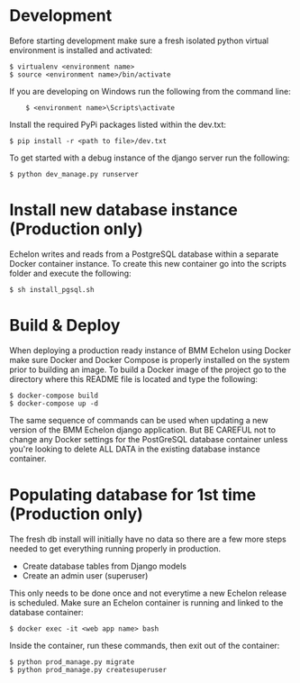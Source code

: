 Development
==================

Before starting development make sure a fresh isolated python virtual environment is installed and activated:

    $ virtualenv <environment name>
    $ source <environment name>/bin/activate

If you are developing on Windows run the following from the command line:

		$ <environment name>\Scripts\activate

Install the required PyPi packages listed within the dev.txt:

    $ pip install -r <path to file>/dev.txt

To get started with a debug instance of the django server run the following:

    $ python dev_manage.py runserver

Install new database instance (Production only)
==================

Echelon writes and reads from a PostgreSQL database within a separate Docker container instance. To create this new container go into the scripts folder and execute the following:

    $ sh install_pgsql.sh

Build & Deploy
==================

When deploying a production ready instance of BMM Echelon using Docker make sure Docker and Docker Compose is properly installed on the system prior to building an image. To build a Docker image  of the project go to the directory where this README file is located and type the following:

    $ docker-compose build
    $ docker-compose up -d

The same sequence of commands can be used when updating a new version of the BMM Echelon django application. But BE CAREFUL not to change any Docker settings for the PostGreSQL database container unless you're looking to delete ALL DATA in the existing database instance container.

Populating database for 1st time (Production only)
==================

The fresh db install will initially have no data so there are a few more steps needed to get everything running properly in production.

* Create database tables from Django models
* Create an admin user (superuser)

This only needs to be done once and not everytime a new Echelon release is scheduled. Make sure an Echelon container is running and linked to the database container:

    $ docker exec -it <web app name> bash

Inside the container, run these commands, then exit out of the container:

    $ python prod_manage.py migrate
    $ python prod_manage.py createsuperuser
